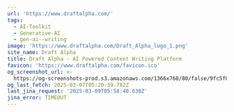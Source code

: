 ```yaml
---
url: 'https://www.draftalpha.com/'
tags:
  - AI-Toolkit
  - Generative-AI
  - gen-ai--writing
image: 'https://www.draftalpha.com/Draft_Alpha_logo_1.png'
site_name: Draft Alpha
title: Draft Alpha - AI Powered Content Writing Platform
favicon: 'https://www.draftalpha.com/favicon.ico'
og_screenshot_url: >-
  https://og-screenshots-prod.s3.amazonaws.com/1366x768/80/false/9fc5f0e0ccfd0e1d1f1765a4bf0636e53c5ac0ca0a9c386b1da131453723cf88.jpeg
og_last_fetch: 2025-03-07T05:20:39.782Z
last_jina_request: '2025-03-09T05:58:40.630Z'
jina_error: TIMEOUT
---
```


